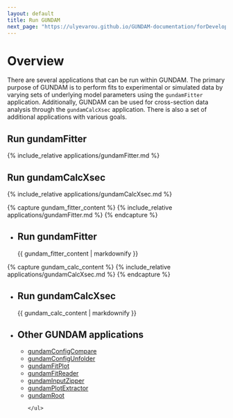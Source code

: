 ```yaml
---
layout: default
title: Run GUNDAM
next_page: "https://ulyevarou.github.io/GUNDAM-documentation/forDevelopers.html"
---
```


# Overview

There are several applications that can be run within GUNDAM. The primary purpose of GUNDAM is to perform fits to experimental or simulated data by varying sets of underlying model parameters using the `gundamFitter` application. Additionally, GUNDAM can be used for cross-section data analysis through the `gundamCalcXsec` application. There is also a set of additional applications with various goals.

<h2 class="header-title">Run gundamFitter</h2>
<div class="header-content">
  {% include_relative applications/gundamFitter.md %}
</div>

<h2 class="header-title">Run gundamCalcXsec</h2>
<div class="header-content">
  {% include_relative applications/gundamCalcXsec.md %}
</div>

{% capture gundam_fitter_content %}
  {% include_relative applications/gundamFitter.md %}
{% endcapture %}

- <div class="collapsible-header">
    <h2 class="header-title">Run gundamFitter</h2>
  	<div class="header-content">
    	{{ gundam_fitter_content | markdownify }}
  	</div>
  </div>

{% capture gundam_calc_content %}
  {% include_relative applications/gundamCalcXsec.md %}
{% endcapture %}

- <div class="collapsible-header">
    <h2 class="header-title">Run gundamCalcXsec</h2>
    <div class="header-content">
    {{ gundam_calc_content | markdownify }}
    </div>
  </div>

- <div class="collapsible-header">
    <h2 class="header-title">Other GUNDAM applications</h2>
    <div class="header-content">
      <ul>
        <li><a href="https://github.com/gundam-organization/gundam/blob/main/resources/doc/applications/gundamConfigCompare.md">gundamConfigCompare</a></li>
        <li><a href="https://github.com/gundam-organization/gundam/blob/main/resources/doc/applications/gundamConfigUnfolder.md">gundamConfigUnfolder</a></li>
        <li><a href="./applications/gundamFitPlot.md">gundamFitPlot</a></li>
        <li><a href="./applications/gundamFitReader.md">gundamFitReader</a></li>
        <li><a href="./applications/gundamInputZipper.md">gundamInputZipper</a></li>
        <li><a href="./applications/gundamPlotExtractor.md">gundamPlotExtractor</a></li>
        <li><a href="./applications/gundamRoot.md">gundamRoot</a></li>

      </ul>
    </div>
  </div>